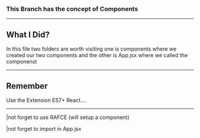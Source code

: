 ### This Branch has the concept of Components

---

## What I Did?

In this file two folders are worth visiting one is components where we created our two components
and the other is App.jsx where we called the componenst

---

## Remember

Use the Extension ES7+ React....

---

|not forget to use RAFCE (will setup a component)

|not forget to import in App.jsx
